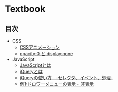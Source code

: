 # Textbook

## 目次

- CSS
  - [CSSアニメーション](CSS/animation.md)
  - [opacity:0 と display:none](CSS/opacity_and_display.md)
- JavaScript
  - [JavaScriptとは](Javascript/introduction.md)
  - [jQueryとは](Javascript/jQuery.md)
  - [jQueryの使い方　-セレクタ、イベント、処理-](Javascript/jQuery_basic.md)
  - [例1:ドロワーメニューの表示・非表示](Javascript/jQuery_examples_01.md)



